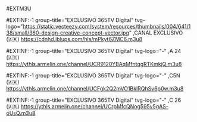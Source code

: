  #EXTM3U

#EXTINF:-1 group-title="EXCLUSIVO 365TV Digital" tvg-logo="https://static.vecteezy.com/system/resources/thumbnails/004/641/138/small/360-design-creative-concept-vector.jpg" ,CANAL EXCLUSIVO (🇦🇷) 
https://cdnhd.iblups.com/hls/mPkyt6ZMC6.m3u8

#EXTINF:-1 group-title="EXCLUSIVO 365TV Digital" tvg-logo="-" ,A 24 (🇦🇷) 
https://ythls.armelin.one/channel/UCR9120YBAqMfntqgRTKmkjQ.m3u8

#EXTINF:-1 group-title="EXCLUSIVO 365TV Digital" tvg-logo="-" ,C5N (🇦🇷) 
https://ythls.armelin.one/channel/UCFgk2Q2mVO1BklRQhSv6p0w.m3u8

#EXTINF:-1 group-title="EXCLUSIVO 365TV Digital" tvg-logo="-" ,C 26 (🇦🇷) 
https://ythls.armelin.one/channel/UCrpMfcQNog595v5gAS-oUsQ.m3u8

